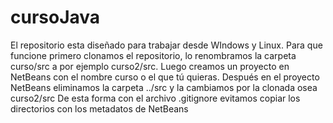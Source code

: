 # cursoJava
El repositorio esta diseñado para trabajar desde WIndows y Linux.
Para que funcione primero clonamos el repositorio,
lo renombramos la carpeta curso/src a por ejemplo curso2/src.
Luego creamos un proyecto en NetBeans con el nombre curso o el que tú quieras.
Después en el proyecto NetBeans eliminamos la carpeta ../src y la cambiamos por la clonada osea curso2/src
De esta forma con el archivo .gitignore evitamos copiar los directorios con los metadatos de NetBeans

